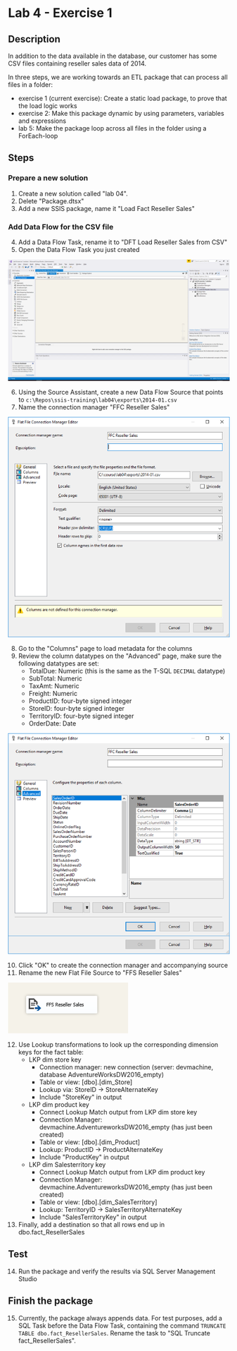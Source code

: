 # Lab 4 - Exercise 1

## Description

In addition to the data available in the database, our customer has some CSV files containing reseller sales data of 2014.

In three steps, we are working towards an ETL package that can process all files in a folder:

* exercise 1 (current exercise): Create a static load package, to prove that the load logic works
* exercise 2: Make this package dynamic by using parameters, variables and expressions
* lab 5: Make the package loop across all files in the folder using a ForEach-loop

## Steps

### Prepare a new solution

1. Create a new solution called "lab 04".
2. Delete "Package.dtsx"
3. Add a new SSIS package, name it "Load Fact Reseller Sales"

### Add Data Flow for the CSV file

4. Add a Data Flow Task, rename it to "DFT Load Reseller Sales from CSV"
5. Open the Data Flow Task you just created

![Data Flow Task opened](img/1_DFT_opened.png)

6. Using the Source Assistant, create a new Data Flow Source that points to `c:\Repos\ssis-training\lab04\exports\2014-01.csv`
7. Name the connection manager "FFC Reseller Sales"

![Flat File Connection manager](img/3_FFC_setup.png)

8. Go to the "Columns" page to load metadata for the columns
9. Review the column datatypes on the "Advanced" page, make sure the following datatypes are set:
   * TotalDue: Numeric (this is the same as the T-SQL `DECIMAL` datatype)
   * SubTotal: Numeric
   * TaxAmt: Numeric
   * Freight: Numeric
   * ProductID: four-byte signed integer
   * StoreID: four-byte signed integer
   * TerritoryID: four-byte signed integer
   * OrderDate: Date

![Advanced page](img/4_Advanced_page.png)

10. Click "OK" to create the connection manager and accompanying source
11. Rename the new Flat File Source to "FFS Reseller Sales"

![FFS Reseller Sales](img/5_FFS.png)

12. Use Lookup transformations to look up the corresponding dimension keys for the fact table:
    * LKP dim store key
      * Connection manager: new connection (server: devmachine, database AdventureWorksDW2016_empty)
      * Table or view: [dbo].[dim_Store]
      * Lookup via: StoreID -> StoreAlternateKey
      * Include "StoreKey" in output
    * LKP dim product key
      * Connect Lookup Match output from LKP dim store key
      * Connection Manager: devmachine.AdventureworksDW2016_empty (has just been created)
      * Table or view: [dbo].[dim_Product]
      * Lookup: ProductID -> ProductAlternateKey
      * Include "ProductKey" in output
    * LKP dim Salesterritory key
      * Connect Lookup Match output from LKP dim product key
      * Connection Manager: devmachine.AdventureworksDW2016_empty (has just been created)
      * Table or view: [dbo].[dim_SalesTerritory]
      * Lookup: TerritoryID -> SalesTerritoryAlternateKey
      * Include "SalesTerritoryKey" in output
13. Finally, add a destination so that all rows end up in dbo.fact_ResellerSales

## Test

14. Run the package and verify the results via SQL Server Management Studio

## Finish the package

15. Currently, the package always appends data. For test purposes, add a SQL Task before the Data Flow Task, containing the command `TRUNCATE TABLE dbo.fact_ResellerSales`. Rename the task to "SQL Truncate fact_ResellerSales".
